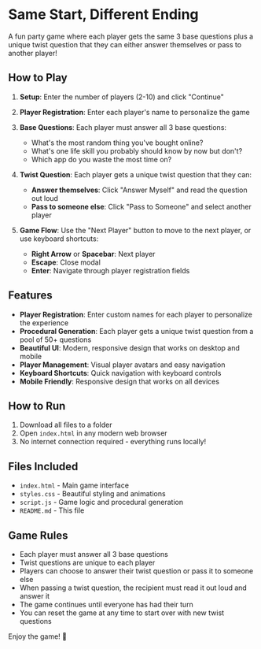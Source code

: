 # Same Start, Different Ending

A fun party game where each player gets the same 3 base questions plus a unique twist question that they can either answer themselves or pass to another player!

## How to Play

1. **Setup**: Enter the number of players (2-10) and click "Continue"
2. **Player Registration**: Enter each player's name to personalize the game
3. **Base Questions**: Each player must answer all 3 base questions:
   - What's the most random thing you've bought online?
   - What's one life skill you probably should know by now but don't?
   - Which app do you waste the most time on?

3. **Twist Question**: Each player gets a unique twist question that they can:
   - **Answer themselves**: Click "Answer Myself" and read the question out loud
   - **Pass to someone else**: Click "Pass to Someone" and select another player

4. **Game Flow**: Use the "Next Player" button to move to the next player, or use keyboard shortcuts:
   - **Right Arrow** or **Spacebar**: Next player
   - **Escape**: Close modal
   - **Enter**: Navigate through player registration fields

## Features

- **Player Registration**: Enter custom names for each player to personalize the experience
- **Procedural Generation**: Each player gets a unique twist question from a pool of 50+ questions
- **Beautiful UI**: Modern, responsive design that works on desktop and mobile
- **Player Management**: Visual player avatars and easy navigation
- **Keyboard Shortcuts**: Quick navigation with keyboard controls
- **Mobile Friendly**: Responsive design that works on all devices

## How to Run

1. Download all files to a folder
2. Open `index.html` in any modern web browser
3. No internet connection required - everything runs locally!

## Files Included

- `index.html` - Main game interface
- `styles.css` - Beautiful styling and animations
- `script.js` - Game logic and procedural generation
- `README.md` - This file

## Game Rules

- Each player must answer all 3 base questions
- Twist questions are unique to each player
- Players can choose to answer their twist question or pass it to someone else
- When passing a twist question, the recipient must read it out loud and answer it
- The game continues until everyone has had their turn
- You can reset the game at any time to start over with new twist questions

Enjoy the game! 🎉
